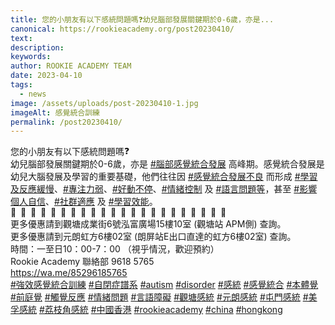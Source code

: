 ```yaml
---
title: 您的小朋友有以下感統問題嗎❓幼兒腦部發展關鍵期於0-6歲，亦是...
canonical: https://rookieacademy.org/post20230410/
text: 
description: 
keywords: 
author: ROOKIE ACADEMY TEAM
date: 2023-04-10
tags:
  - news
image: /assets/uploads/post-20230410-1.jpg
imageAlt: 感覺統合訓練
permalink: /post20230410/
---
```

<span class="x193iq5w xeuugli x13faqbe x1vvkbs x1xmvt09 x1lliihq x1s928wv xhkezso x1gmr53x x1cpjm7i x1fgarty x1943h6x xudqn12 x3x7a5m x6prxxf xvq8zen xo1l8bm xzsf02u x1yc453h" dir="auto"><div class="x11i5rnm xat24cr x1mh8g0r x1vvkbs xdj266r x126k92a"><div dir="auto" style="text-align: start;">您的小朋友有以下感統問題嗎<span class="x3nfvp2 x1j61x8r x1fcty0u xdj266r xhhsvwb xat24cr xgzva0m xxymvpz xlup9mm x1kky2od"><img height="16" width="16" alt="❓" referrerpolicy="origin-when-cross-origin" src="https://static.xx.fbcdn.net/images/emoji.php/v9/td3/1.5/16/2753.png"></span></div></div><div class="x11i5rnm xat24cr x1mh8g0r x1vvkbs xtlvy1s x126k92a"><div dir="auto" style="text-align: start;">幼兒腦部發展關鍵期於0-6歲，亦是 <span><a class="x1i10hfl xjbqb8w x6umtig x1b1mbwd xaqea5y xav7gou x9f619 x1ypdohk xt0psk2 xe8uvvx xdj266r x11i5rnm xat24cr x1mh8g0r xexx8yu x4uap5 x18d9i69 xkhd6sd x16tdsg8 x1hl2dhg xggy1nq x1a2a7pz xt0b8zv x1qq9wsj xo1l8bm" href="https://www.facebook.com/hashtag/%E8%85%A6%E9%83%A8%E6%84%9F%E8%A6%BA%E7%B5%B1%E5%90%88%E7%99%BC%E5%B1%95?__eep__=6&amp;__cft__[0]=AZVlIQVxhpBdZ6DeKdPlRVs8IjdR35dlKL0dmIzS321zl2LJEvk4wn2F5p44KL7Qm59LVawTIUaFb8yry_sXVBUQr9tLCOatxJ_cuAZpRVBDIncviW_8V-oKx1IIFvYZs3l6_C60gC8GhjrOAw7Msh9Q6srh_0Ox9EGTbA32oPurkX_KyUKUw0s_j29ICqPD0a_kymrbf9UrcbvXdRQ2OEEb&amp;__tn__=*NK-R" role="link" tabindex="0">#腦部感覺統合發展</a></span> 高峰期。感覺統合發展是幼兒大腦發展及學習的重要基礎，他們往往因 <span><a class="x1i10hfl xjbqb8w x6umtig x1b1mbwd xaqea5y xav7gou x9f619 x1ypdohk xt0psk2 xe8uvvx xdj266r x11i5rnm xat24cr x1mh8g0r xexx8yu x4uap5 x18d9i69 xkhd6sd x16tdsg8 x1hl2dhg xggy1nq x1a2a7pz xt0b8zv x1qq9wsj xo1l8bm" href="https://www.facebook.com/hashtag/%E6%84%9F%E8%A6%BA%E7%B5%B1%E5%90%88%E7%99%BC%E5%B1%95%E4%B8%8D%E8%89%AF?__eep__=6&amp;__cft__[0]=AZVlIQVxhpBdZ6DeKdPlRVs8IjdR35dlKL0dmIzS321zl2LJEvk4wn2F5p44KL7Qm59LVawTIUaFb8yry_sXVBUQr9tLCOatxJ_cuAZpRVBDIncviW_8V-oKx1IIFvYZs3l6_C60gC8GhjrOAw7Msh9Q6srh_0Ox9EGTbA32oPurkX_KyUKUw0s_j29ICqPD0a_kymrbf9UrcbvXdRQ2OEEb&amp;__tn__=*NK-R" role="link" tabindex="0">#感覺統合發展不良</a></span> 而形成 <span><a class="x1i10hfl xjbqb8w x6umtig x1b1mbwd xaqea5y xav7gou x9f619 x1ypdohk xt0psk2 xe8uvvx xdj266r x11i5rnm xat24cr x1mh8g0r xexx8yu x4uap5 x18d9i69 xkhd6sd x16tdsg8 x1hl2dhg xggy1nq x1a2a7pz xt0b8zv x1qq9wsj xo1l8bm" href="https://www.facebook.com/hashtag/%E5%AD%B8%E7%BF%92%E5%8F%8A%E5%8F%8D%E6%87%89%E7%B7%A9%E6%85%A2?__eep__=6&amp;__cft__[0]=AZVlIQVxhpBdZ6DeKdPlRVs8IjdR35dlKL0dmIzS321zl2LJEvk4wn2F5p44KL7Qm59LVawTIUaFb8yry_sXVBUQr9tLCOatxJ_cuAZpRVBDIncviW_8V-oKx1IIFvYZs3l6_C60gC8GhjrOAw7Msh9Q6srh_0Ox9EGTbA32oPurkX_KyUKUw0s_j29ICqPD0a_kymrbf9UrcbvXdRQ2OEEb&amp;__tn__=*NK-R" role="link" tabindex="0">#學習及反應緩慢</a></span>、<span><a class="x1i10hfl xjbqb8w x6umtig x1b1mbwd xaqea5y xav7gou x9f619 x1ypdohk xt0psk2 xe8uvvx xdj266r x11i5rnm xat24cr x1mh8g0r xexx8yu x4uap5 x18d9i69 xkhd6sd x16tdsg8 x1hl2dhg xggy1nq x1a2a7pz xt0b8zv x1qq9wsj xo1l8bm" href="https://www.facebook.com/hashtag/%E5%B0%88%E6%B3%A8%E5%8A%9B%E5%BC%B1?__eep__=6&amp;__cft__[0]=AZVlIQVxhpBdZ6DeKdPlRVs8IjdR35dlKL0dmIzS321zl2LJEvk4wn2F5p44KL7Qm59LVawTIUaFb8yry_sXVBUQr9tLCOatxJ_cuAZpRVBDIncviW_8V-oKx1IIFvYZs3l6_C60gC8GhjrOAw7Msh9Q6srh_0Ox9EGTbA32oPurkX_KyUKUw0s_j29ICqPD0a_kymrbf9UrcbvXdRQ2OEEb&amp;__tn__=*NK-R" role="link" tabindex="0">#專注力弱</a></span>、<span><a class="x1i10hfl xjbqb8w x6umtig x1b1mbwd xaqea5y xav7gou x9f619 x1ypdohk xt0psk2 xe8uvvx xdj266r x11i5rnm xat24cr x1mh8g0r xexx8yu x4uap5 x18d9i69 xkhd6sd x16tdsg8 x1hl2dhg xggy1nq x1a2a7pz xt0b8zv x1qq9wsj xo1l8bm" href="https://www.facebook.com/hashtag/%E5%A5%BD%E5%8B%95%E4%B8%8D%E5%81%9C?__eep__=6&amp;__cft__[0]=AZVlIQVxhpBdZ6DeKdPlRVs8IjdR35dlKL0dmIzS321zl2LJEvk4wn2F5p44KL7Qm59LVawTIUaFb8yry_sXVBUQr9tLCOatxJ_cuAZpRVBDIncviW_8V-oKx1IIFvYZs3l6_C60gC8GhjrOAw7Msh9Q6srh_0Ox9EGTbA32oPurkX_KyUKUw0s_j29ICqPD0a_kymrbf9UrcbvXdRQ2OEEb&amp;__tn__=*NK-R" role="link" tabindex="0">#好動不停</a></span>、<span><a class="x1i10hfl xjbqb8w x6umtig x1b1mbwd xaqea5y xav7gou x9f619 x1ypdohk xt0psk2 xe8uvvx xdj266r x11i5rnm xat24cr x1mh8g0r xexx8yu x4uap5 x18d9i69 xkhd6sd x16tdsg8 x1hl2dhg xggy1nq x1a2a7pz xt0b8zv x1qq9wsj xo1l8bm" href="https://www.facebook.com/hashtag/%E6%83%85%E7%B7%92%E6%8E%A7%E5%88%B6?__eep__=6&amp;__cft__[0]=AZVlIQVxhpBdZ6DeKdPlRVs8IjdR35dlKL0dmIzS321zl2LJEvk4wn2F5p44KL7Qm59LVawTIUaFb8yry_sXVBUQr9tLCOatxJ_cuAZpRVBDIncviW_8V-oKx1IIFvYZs3l6_C60gC8GhjrOAw7Msh9Q6srh_0Ox9EGTbA32oPurkX_KyUKUw0s_j29ICqPD0a_kymrbf9UrcbvXdRQ2OEEb&amp;__tn__=*NK-R" role="link" tabindex="0">#情緒控制</a></span> 及 <span><a class="x1i10hfl xjbqb8w x6umtig x1b1mbwd xaqea5y xav7gou x9f619 x1ypdohk xt0psk2 xe8uvvx xdj266r x11i5rnm xat24cr x1mh8g0r xexx8yu x4uap5 x18d9i69 xkhd6sd x16tdsg8 x1hl2dhg xggy1nq x1a2a7pz xt0b8zv x1qq9wsj xo1l8bm" href="https://www.facebook.com/hashtag/%E8%AA%9E%E8%A8%80%E5%95%8F%E9%A1%8C%E7%AD%89?__eep__=6&amp;__cft__[0]=AZVlIQVxhpBdZ6DeKdPlRVs8IjdR35dlKL0dmIzS321zl2LJEvk4wn2F5p44KL7Qm59LVawTIUaFb8yry_sXVBUQr9tLCOatxJ_cuAZpRVBDIncviW_8V-oKx1IIFvYZs3l6_C60gC8GhjrOAw7Msh9Q6srh_0Ox9EGTbA32oPurkX_KyUKUw0s_j29ICqPD0a_kymrbf9UrcbvXdRQ2OEEb&amp;__tn__=*NK-R" role="link" tabindex="0">#語言問題等</a></span>，甚至 <span><a class="x1i10hfl xjbqb8w x6umtig x1b1mbwd xaqea5y xav7gou x9f619 x1ypdohk xt0psk2 xe8uvvx xdj266r x11i5rnm xat24cr x1mh8g0r xexx8yu x4uap5 x18d9i69 xkhd6sd x16tdsg8 x1hl2dhg xggy1nq x1a2a7pz xt0b8zv x1qq9wsj xo1l8bm" href="https://www.facebook.com/hashtag/%E5%BD%B1%E9%9F%BF%E5%80%8B%E4%BA%BA%E8%87%AA%E4%BF%A1?__eep__=6&amp;__cft__[0]=AZVlIQVxhpBdZ6DeKdPlRVs8IjdR35dlKL0dmIzS321zl2LJEvk4wn2F5p44KL7Qm59LVawTIUaFb8yry_sXVBUQr9tLCOatxJ_cuAZpRVBDIncviW_8V-oKx1IIFvYZs3l6_C60gC8GhjrOAw7Msh9Q6srh_0Ox9EGTbA32oPurkX_KyUKUw0s_j29ICqPD0a_kymrbf9UrcbvXdRQ2OEEb&amp;__tn__=*NK-R" role="link" tabindex="0">#影響個人自信</a></span>、<span><a class="x1i10hfl xjbqb8w x6umtig x1b1mbwd xaqea5y xav7gou x9f619 x1ypdohk xt0psk2 xe8uvvx xdj266r x11i5rnm xat24cr x1mh8g0r xexx8yu x4uap5 x18d9i69 xkhd6sd x16tdsg8 x1hl2dhg xggy1nq x1a2a7pz xt0b8zv x1qq9wsj xo1l8bm" href="https://www.facebook.com/hashtag/%E7%A4%BE%E7%BE%A4%E9%81%A9%E6%87%89?__eep__=6&amp;__cft__[0]=AZVlIQVxhpBdZ6DeKdPlRVs8IjdR35dlKL0dmIzS321zl2LJEvk4wn2F5p44KL7Qm59LVawTIUaFb8yry_sXVBUQr9tLCOatxJ_cuAZpRVBDIncviW_8V-oKx1IIFvYZs3l6_C60gC8GhjrOAw7Msh9Q6srh_0Ox9EGTbA32oPurkX_KyUKUw0s_j29ICqPD0a_kymrbf9UrcbvXdRQ2OEEb&amp;__tn__=*NK-R" role="link" tabindex="0">#社群適應</a></span> 及 <span><a class="x1i10hfl xjbqb8w x6umtig x1b1mbwd xaqea5y xav7gou x9f619 x1ypdohk xt0psk2 xe8uvvx xdj266r x11i5rnm xat24cr x1mh8g0r xexx8yu x4uap5 x18d9i69 xkhd6sd x16tdsg8 x1hl2dhg xggy1nq x1a2a7pz xt0b8zv x1qq9wsj xo1l8bm" href="https://www.facebook.com/hashtag/%E5%AD%B8%E7%BF%92%E6%95%88%E8%83%BD?__eep__=6&amp;__cft__[0]=AZVlIQVxhpBdZ6DeKdPlRVs8IjdR35dlKL0dmIzS321zl2LJEvk4wn2F5p44KL7Qm59LVawTIUaFb8yry_sXVBUQr9tLCOatxJ_cuAZpRVBDIncviW_8V-oKx1IIFvYZs3l6_C60gC8GhjrOAw7Msh9Q6srh_0Ox9EGTbA32oPurkX_KyUKUw0s_j29ICqPD0a_kymrbf9UrcbvXdRQ2OEEb&amp;__tn__=*NK-R" role="link" tabindex="0">#學習效能</a></span>。</div></div><div class="x11i5rnm xat24cr x1mh8g0r x1vvkbs xtlvy1s x126k92a"><div dir="auto" style="text-align: start;"><span class="x3nfvp2 x1j61x8r x1fcty0u xdj266r xhhsvwb xat24cr xgzva0m xxymvpz xlup9mm x1kky2od"><img height="16" width="16" alt="🏫" referrerpolicy="origin-when-cross-origin" src="https://static.xx.fbcdn.net/images/emoji.php/v9/t81/1.5/16/1f3eb.png"></span><span class="x3nfvp2 x1j61x8r x1fcty0u xdj266r xhhsvwb xat24cr xgzva0m xxymvpz xlup9mm x1kky2od"><img height="16" width="16" alt="🌈" referrerpolicy="origin-when-cross-origin" src="https://static.xx.fbcdn.net/images/emoji.php/v9/t6c/1.5/16/1f308.png"></span><span class="x3nfvp2 x1j61x8r x1fcty0u xdj266r xhhsvwb xat24cr xgzva0m xxymvpz xlup9mm x1kky2od"><img height="16" width="16" alt="🏫" referrerpolicy="origin-when-cross-origin" src="https://static.xx.fbcdn.net/images/emoji.php/v9/t81/1.5/16/1f3eb.png"></span><span class="x3nfvp2 x1j61x8r x1fcty0u xdj266r xhhsvwb xat24cr xgzva0m xxymvpz xlup9mm x1kky2od"><img height="16" width="16" alt="🌈" referrerpolicy="origin-when-cross-origin" src="https://static.xx.fbcdn.net/images/emoji.php/v9/t6c/1.5/16/1f308.png"></span><span class="x3nfvp2 x1j61x8r x1fcty0u xdj266r xhhsvwb xat24cr xgzva0m xxymvpz xlup9mm x1kky2od"><img height="16" width="16" alt="🏫" referrerpolicy="origin-when-cross-origin" src="https://static.xx.fbcdn.net/images/emoji.php/v9/t81/1.5/16/1f3eb.png"></span><span class="x3nfvp2 x1j61x8r x1fcty0u xdj266r xhhsvwb xat24cr xgzva0m xxymvpz xlup9mm x1kky2od"><img height="16" width="16" alt="🌈" referrerpolicy="origin-when-cross-origin" src="https://static.xx.fbcdn.net/images/emoji.php/v9/t6c/1.5/16/1f308.png"></span><span class="x3nfvp2 x1j61x8r x1fcty0u xdj266r xhhsvwb xat24cr xgzva0m xxymvpz xlup9mm x1kky2od"><img height="16" width="16" alt="🏫" referrerpolicy="origin-when-cross-origin" src="https://static.xx.fbcdn.net/images/emoji.php/v9/t81/1.5/16/1f3eb.png"></span><span class="x3nfvp2 x1j61x8r x1fcty0u xdj266r xhhsvwb xat24cr xgzva0m xxymvpz xlup9mm x1kky2od"><img height="16" width="16" alt="🌈" referrerpolicy="origin-when-cross-origin" src="https://static.xx.fbcdn.net/images/emoji.php/v9/t6c/1.5/16/1f308.png"></span><span class="x3nfvp2 x1j61x8r x1fcty0u xdj266r xhhsvwb xat24cr xgzva0m xxymvpz xlup9mm x1kky2od"><img height="16" width="16" alt="🏫" referrerpolicy="origin-when-cross-origin" src="https://static.xx.fbcdn.net/images/emoji.php/v9/t81/1.5/16/1f3eb.png"></span><span class="x3nfvp2 x1j61x8r x1fcty0u xdj266r xhhsvwb xat24cr xgzva0m xxymvpz xlup9mm x1kky2od"><img height="16" width="16" alt="🌈" referrerpolicy="origin-when-cross-origin" src="https://static.xx.fbcdn.net/images/emoji.php/v9/t6c/1.5/16/1f308.png"></span><span class="x3nfvp2 x1j61x8r x1fcty0u xdj266r xhhsvwb xat24cr xgzva0m xxymvpz xlup9mm x1kky2od"><img height="16" width="16" alt="🏫" referrerpolicy="origin-when-cross-origin" src="https://static.xx.fbcdn.net/images/emoji.php/v9/t81/1.5/16/1f3eb.png"></span><span class="x3nfvp2 x1j61x8r x1fcty0u xdj266r xhhsvwb xat24cr xgzva0m xxymvpz xlup9mm x1kky2od"><img height="16" width="16" alt="🌈" referrerpolicy="origin-when-cross-origin" src="https://static.xx.fbcdn.net/images/emoji.php/v9/t6c/1.5/16/1f308.png"></span><span class="x3nfvp2 x1j61x8r x1fcty0u xdj266r xhhsvwb xat24cr xgzva0m xxymvpz xlup9mm x1kky2od"><img height="16" width="16" alt="🏫" referrerpolicy="origin-when-cross-origin" src="https://static.xx.fbcdn.net/images/emoji.php/v9/t81/1.5/16/1f3eb.png"></span><span class="x3nfvp2 x1j61x8r x1fcty0u xdj266r xhhsvwb xat24cr xgzva0m xxymvpz xlup9mm x1kky2od"><img height="16" width="16" alt="🌈" referrerpolicy="origin-when-cross-origin" src="https://static.xx.fbcdn.net/images/emoji.php/v9/t6c/1.5/16/1f308.png"></span><span class="x3nfvp2 x1j61x8r x1fcty0u xdj266r xhhsvwb xat24cr xgzva0m xxymvpz xlup9mm x1kky2od"><img height="16" width="16" alt="🏫" referrerpolicy="origin-when-cross-origin" src="https://static.xx.fbcdn.net/images/emoji.php/v9/t81/1.5/16/1f3eb.png"></span><span class="x3nfvp2 x1j61x8r x1fcty0u xdj266r xhhsvwb xat24cr xgzva0m xxymvpz xlup9mm x1kky2od"><img height="16" width="16" alt="🌈" referrerpolicy="origin-when-cross-origin" src="https://static.xx.fbcdn.net/images/emoji.php/v9/t6c/1.5/16/1f308.png"></span><span class="x3nfvp2 x1j61x8r x1fcty0u xdj266r xhhsvwb xat24cr xgzva0m xxymvpz xlup9mm x1kky2od"><img height="16" width="16" alt="🏫" referrerpolicy="origin-when-cross-origin" src="https://static.xx.fbcdn.net/images/emoji.php/v9/t81/1.5/16/1f3eb.png"></span><span class="x3nfvp2 x1j61x8r x1fcty0u xdj266r xhhsvwb xat24cr xgzva0m xxymvpz xlup9mm x1kky2od"><img height="16" width="16" alt="🌈" referrerpolicy="origin-when-cross-origin" src="https://static.xx.fbcdn.net/images/emoji.php/v9/t6c/1.5/16/1f308.png"></span><span class="x3nfvp2 x1j61x8r x1fcty0u xdj266r xhhsvwb xat24cr xgzva0m xxymvpz xlup9mm x1kky2od"><img height="16" width="16" alt="🏫" referrerpolicy="origin-when-cross-origin" src="https://static.xx.fbcdn.net/images/emoji.php/v9/t81/1.5/16/1f3eb.png"></span><span class="x3nfvp2 x1j61x8r x1fcty0u xdj266r xhhsvwb xat24cr xgzva0m xxymvpz xlup9mm x1kky2od"><img height="16" width="16" alt="🌈" referrerpolicy="origin-when-cross-origin" src="https://static.xx.fbcdn.net/images/emoji.php/v9/t6c/1.5/16/1f308.png"></span><span class="x3nfvp2 x1j61x8r x1fcty0u xdj266r xhhsvwb xat24cr xgzva0m xxymvpz xlup9mm x1kky2od"><img height="16" width="16" alt="🏫" referrerpolicy="origin-when-cross-origin" src="https://static.xx.fbcdn.net/images/emoji.php/v9/t81/1.5/16/1f3eb.png"></span><span class="x3nfvp2 x1j61x8r x1fcty0u xdj266r xhhsvwb xat24cr xgzva0m xxymvpz xlup9mm x1kky2od"><img height="16" width="16" alt="🌈" referrerpolicy="origin-when-cross-origin" src="https://static.xx.fbcdn.net/images/emoji.php/v9/t6c/1.5/16/1f308.png"></span></div></div><div class="x11i5rnm xat24cr x1mh8g0r x1vvkbs xtlvy1s x126k92a"><div dir="auto" style="text-align: start;"><span><a tabindex="-1"></a></span>更多優惠請到觀塘成業街6號泓富廣場15樓10室 (觀塘站 APM側) 查詢。</div></div><div class="x11i5rnm xat24cr x1mh8g0r x1vvkbs xtlvy1s x126k92a"><div dir="auto" style="text-align: start;">更多優惠請到元朗虹方6樓02室 (朗屏站E出口直達的虹方6樓02室) 查詢。</div></div><div class="x11i5rnm xat24cr x1mh8g0r x1vvkbs xtlvy1s x126k92a"><div dir="auto" style="text-align: start;">時間：一至日10：00-7：00 （視乎情況，歡迎預約）</div></div><div class="x11i5rnm xat24cr x1mh8g0r x1vvkbs xtlvy1s x126k92a"><div dir="auto" style="text-align: start;">Rookie Academy 聯絡部 9618 5765 </div></div><div class="x11i5rnm xat24cr x1mh8g0r x1vvkbs xtlvy1s x126k92a"><div dir="auto" style="text-align: start;"><span><a class="x1i10hfl xjbqb8w x6umtig x1b1mbwd xaqea5y xav7gou x9f619 x1ypdohk xt0psk2 xe8uvvx xdj266r x11i5rnm xat24cr x1mh8g0r xexx8yu x4uap5 x18d9i69 xkhd6sd x16tdsg8 x1hl2dhg xggy1nq x1a2a7pz xt0b8zv x1fey0fg" href="https://wa.me/85296185765?fbclid=IwAR2Z1cNO3WqFI0DvRmrzwNPkCBC0vhn3XH7l-r6cGkCl3rqih165-DhKFAQ" rel="nofollow noopener" role="link" tabindex="0" target="_blank">https://wa.me/85296185765</a></span></div></div><div class="x11i5rnm xat24cr x1mh8g0r x1vvkbs xtlvy1s x126k92a"><div dir="auto" style="text-align: start;"><span><a class="x1i10hfl xjbqb8w x6umtig x1b1mbwd xaqea5y xav7gou x9f619 x1ypdohk xt0psk2 xe8uvvx xdj266r x11i5rnm xat24cr x1mh8g0r xexx8yu x4uap5 x18d9i69 xkhd6sd x16tdsg8 x1hl2dhg xggy1nq x1a2a7pz xt0b8zv x1qq9wsj xo1l8bm" href="https://www.facebook.com/hashtag/%E5%BC%B7%E6%95%88%E6%84%9F%E8%A6%BA%E7%B5%B1%E5%90%88%E8%A8%93%E7%B7%B4?__eep__=6&amp;__cft__[0]=AZVlIQVxhpBdZ6DeKdPlRVs8IjdR35dlKL0dmIzS321zl2LJEvk4wn2F5p44KL7Qm59LVawTIUaFb8yry_sXVBUQr9tLCOatxJ_cuAZpRVBDIncviW_8V-oKx1IIFvYZs3l6_C60gC8GhjrOAw7Msh9Q6srh_0Ox9EGTbA32oPurkX_KyUKUw0s_j29ICqPD0a_kymrbf9UrcbvXdRQ2OEEb&amp;__tn__=*NK-R" role="link" tabindex="0">#強效感覺統合訓練</a></span> <span><a class="x1i10hfl xjbqb8w x6umtig x1b1mbwd xaqea5y xav7gou x9f619 x1ypdohk xt0psk2 xe8uvvx xdj266r x11i5rnm xat24cr x1mh8g0r xexx8yu x4uap5 x18d9i69 xkhd6sd x16tdsg8 x1hl2dhg xggy1nq x1a2a7pz xt0b8zv x1qq9wsj xo1l8bm" href="https://www.facebook.com/hashtag/%E8%87%AA%E9%96%89%E7%97%87%E8%AD%9C%E7%B3%BB?__eep__=6&amp;__cft__[0]=AZVlIQVxhpBdZ6DeKdPlRVs8IjdR35dlKL0dmIzS321zl2LJEvk4wn2F5p44KL7Qm59LVawTIUaFb8yry_sXVBUQr9tLCOatxJ_cuAZpRVBDIncviW_8V-oKx1IIFvYZs3l6_C60gC8GhjrOAw7Msh9Q6srh_0Ox9EGTbA32oPurkX_KyUKUw0s_j29ICqPD0a_kymrbf9UrcbvXdRQ2OEEb&amp;__tn__=*NK-R" role="link" tabindex="0">#自閉症譜系</a></span> <span><a class="x1i10hfl xjbqb8w x6umtig x1b1mbwd xaqea5y xav7gou x9f619 x1ypdohk xt0psk2 xe8uvvx xdj266r x11i5rnm xat24cr x1mh8g0r xexx8yu x4uap5 x18d9i69 xkhd6sd x16tdsg8 x1hl2dhg xggy1nq x1a2a7pz xt0b8zv x1qq9wsj xo1l8bm" href="https://www.facebook.com/hashtag/autism?__eep__=6&amp;__cft__[0]=AZVlIQVxhpBdZ6DeKdPlRVs8IjdR35dlKL0dmIzS321zl2LJEvk4wn2F5p44KL7Qm59LVawTIUaFb8yry_sXVBUQr9tLCOatxJ_cuAZpRVBDIncviW_8V-oKx1IIFvYZs3l6_C60gC8GhjrOAw7Msh9Q6srh_0Ox9EGTbA32oPurkX_KyUKUw0s_j29ICqPD0a_kymrbf9UrcbvXdRQ2OEEb&amp;__tn__=*NK-R" role="link" tabindex="0">#autism</a></span> <span><a class="x1i10hfl xjbqb8w x6umtig x1b1mbwd xaqea5y xav7gou x9f619 x1ypdohk xt0psk2 xe8uvvx xdj266r x11i5rnm xat24cr x1mh8g0r xexx8yu x4uap5 x18d9i69 xkhd6sd x16tdsg8 x1hl2dhg xggy1nq x1a2a7pz xt0b8zv x1qq9wsj xo1l8bm" href="https://www.facebook.com/hashtag/disorder?__eep__=6&amp;__cft__[0]=AZVlIQVxhpBdZ6DeKdPlRVs8IjdR35dlKL0dmIzS321zl2LJEvk4wn2F5p44KL7Qm59LVawTIUaFb8yry_sXVBUQr9tLCOatxJ_cuAZpRVBDIncviW_8V-oKx1IIFvYZs3l6_C60gC8GhjrOAw7Msh9Q6srh_0Ox9EGTbA32oPurkX_KyUKUw0s_j29ICqPD0a_kymrbf9UrcbvXdRQ2OEEb&amp;__tn__=*NK-R" role="link" tabindex="0">#disorder</a></span> <span><a class="x1i10hfl xjbqb8w x6umtig x1b1mbwd xaqea5y xav7gou x9f619 x1ypdohk xt0psk2 xe8uvvx xdj266r x11i5rnm xat24cr x1mh8g0r xexx8yu x4uap5 x18d9i69 xkhd6sd x16tdsg8 x1hl2dhg xggy1nq x1a2a7pz xt0b8zv x1qq9wsj xo1l8bm" href="https://www.facebook.com/hashtag/%E6%84%9F%E7%B5%B1?__eep__=6&amp;__cft__[0]=AZVlIQVxhpBdZ6DeKdPlRVs8IjdR35dlKL0dmIzS321zl2LJEvk4wn2F5p44KL7Qm59LVawTIUaFb8yry_sXVBUQr9tLCOatxJ_cuAZpRVBDIncviW_8V-oKx1IIFvYZs3l6_C60gC8GhjrOAw7Msh9Q6srh_0Ox9EGTbA32oPurkX_KyUKUw0s_j29ICqPD0a_kymrbf9UrcbvXdRQ2OEEb&amp;__tn__=*NK-R" role="link" tabindex="0">#感統</a></span> <span><a class="x1i10hfl xjbqb8w x6umtig x1b1mbwd xaqea5y xav7gou x9f619 x1ypdohk xt0psk2 xe8uvvx xdj266r x11i5rnm xat24cr x1mh8g0r xexx8yu x4uap5 x18d9i69 xkhd6sd x16tdsg8 x1hl2dhg xggy1nq x1a2a7pz xt0b8zv x1qq9wsj xo1l8bm" href="https://www.facebook.com/hashtag/%E6%84%9F%E8%A6%BA%E7%B5%B1%E5%90%88?__eep__=6&amp;__cft__[0]=AZVlIQVxhpBdZ6DeKdPlRVs8IjdR35dlKL0dmIzS321zl2LJEvk4wn2F5p44KL7Qm59LVawTIUaFb8yry_sXVBUQr9tLCOatxJ_cuAZpRVBDIncviW_8V-oKx1IIFvYZs3l6_C60gC8GhjrOAw7Msh9Q6srh_0Ox9EGTbA32oPurkX_KyUKUw0s_j29ICqPD0a_kymrbf9UrcbvXdRQ2OEEb&amp;__tn__=*NK-R" role="link" tabindex="0">#感覺統合</a></span> <span><a class="x1i10hfl xjbqb8w x6umtig x1b1mbwd xaqea5y xav7gou x9f619 x1ypdohk xt0psk2 xe8uvvx xdj266r x11i5rnm xat24cr x1mh8g0r xexx8yu x4uap5 x18d9i69 xkhd6sd x16tdsg8 x1hl2dhg xggy1nq x1a2a7pz xt0b8zv x1qq9wsj xo1l8bm" href="https://www.facebook.com/hashtag/%E6%9C%AC%E9%AB%94%E8%A6%BA?__eep__=6&amp;__cft__[0]=AZVlIQVxhpBdZ6DeKdPlRVs8IjdR35dlKL0dmIzS321zl2LJEvk4wn2F5p44KL7Qm59LVawTIUaFb8yry_sXVBUQr9tLCOatxJ_cuAZpRVBDIncviW_8V-oKx1IIFvYZs3l6_C60gC8GhjrOAw7Msh9Q6srh_0Ox9EGTbA32oPurkX_KyUKUw0s_j29ICqPD0a_kymrbf9UrcbvXdRQ2OEEb&amp;__tn__=*NK-R" role="link" tabindex="0">#本體覺</a></span> <span><a class="x1i10hfl xjbqb8w x6umtig x1b1mbwd xaqea5y xav7gou x9f619 x1ypdohk xt0psk2 xe8uvvx xdj266r x11i5rnm xat24cr x1mh8g0r xexx8yu x4uap5 x18d9i69 xkhd6sd x16tdsg8 x1hl2dhg xggy1nq x1a2a7pz xt0b8zv x1qq9wsj xo1l8bm" href="https://www.facebook.com/hashtag/%E5%89%8D%E5%BA%AD%E8%A6%BA?__eep__=6&amp;__cft__[0]=AZVlIQVxhpBdZ6DeKdPlRVs8IjdR35dlKL0dmIzS321zl2LJEvk4wn2F5p44KL7Qm59LVawTIUaFb8yry_sXVBUQr9tLCOatxJ_cuAZpRVBDIncviW_8V-oKx1IIFvYZs3l6_C60gC8GhjrOAw7Msh9Q6srh_0Ox9EGTbA32oPurkX_KyUKUw0s_j29ICqPD0a_kymrbf9UrcbvXdRQ2OEEb&amp;__tn__=*NK-R" role="link" tabindex="0">#前庭覺</a></span> <span><a class="x1i10hfl xjbqb8w x6umtig x1b1mbwd xaqea5y xav7gou x9f619 x1ypdohk xt0psk2 xe8uvvx xdj266r x11i5rnm xat24cr x1mh8g0r xexx8yu x4uap5 x18d9i69 xkhd6sd x16tdsg8 x1hl2dhg xggy1nq x1a2a7pz xt0b8zv x1qq9wsj xo1l8bm" href="https://www.facebook.com/hashtag/%E8%A7%B8%E8%A6%BA%E5%8F%8D%E6%87%89?__eep__=6&amp;__cft__[0]=AZVlIQVxhpBdZ6DeKdPlRVs8IjdR35dlKL0dmIzS321zl2LJEvk4wn2F5p44KL7Qm59LVawTIUaFb8yry_sXVBUQr9tLCOatxJ_cuAZpRVBDIncviW_8V-oKx1IIFvYZs3l6_C60gC8GhjrOAw7Msh9Q6srh_0Ox9EGTbA32oPurkX_KyUKUw0s_j29ICqPD0a_kymrbf9UrcbvXdRQ2OEEb&amp;__tn__=*NK-R" role="link" tabindex="0">#觸覺反應</a></span> <span><a class="x1i10hfl xjbqb8w x6umtig x1b1mbwd xaqea5y xav7gou x9f619 x1ypdohk xt0psk2 xe8uvvx xdj266r x11i5rnm xat24cr x1mh8g0r xexx8yu x4uap5 x18d9i69 xkhd6sd x16tdsg8 x1hl2dhg xggy1nq x1a2a7pz xt0b8zv x1qq9wsj xo1l8bm" href="https://www.facebook.com/hashtag/%E6%83%85%E7%B7%92%E5%95%8F%E9%A1%8C?__eep__=6&amp;__cft__[0]=AZVlIQVxhpBdZ6DeKdPlRVs8IjdR35dlKL0dmIzS321zl2LJEvk4wn2F5p44KL7Qm59LVawTIUaFb8yry_sXVBUQr9tLCOatxJ_cuAZpRVBDIncviW_8V-oKx1IIFvYZs3l6_C60gC8GhjrOAw7Msh9Q6srh_0Ox9EGTbA32oPurkX_KyUKUw0s_j29ICqPD0a_kymrbf9UrcbvXdRQ2OEEb&amp;__tn__=*NK-R" role="link" tabindex="0">#情緒問題</a></span> <span><a class="x1i10hfl xjbqb8w x6umtig x1b1mbwd xaqea5y xav7gou x9f619 x1ypdohk xt0psk2 xe8uvvx xdj266r x11i5rnm xat24cr x1mh8g0r xexx8yu x4uap5 x18d9i69 xkhd6sd x16tdsg8 x1hl2dhg xggy1nq x1a2a7pz xt0b8zv x1qq9wsj xo1l8bm" href="https://www.facebook.com/hashtag/%E8%A8%80%E8%AA%9E%E9%9A%9C%E7%A4%99?__eep__=6&amp;__cft__[0]=AZVlIQVxhpBdZ6DeKdPlRVs8IjdR35dlKL0dmIzS321zl2LJEvk4wn2F5p44KL7Qm59LVawTIUaFb8yry_sXVBUQr9tLCOatxJ_cuAZpRVBDIncviW_8V-oKx1IIFvYZs3l6_C60gC8GhjrOAw7Msh9Q6srh_0Ox9EGTbA32oPurkX_KyUKUw0s_j29ICqPD0a_kymrbf9UrcbvXdRQ2OEEb&amp;__tn__=*NK-R" role="link" tabindex="0">#言語障礙</a></span> <span><a class="x1i10hfl xjbqb8w x6umtig x1b1mbwd xaqea5y xav7gou x9f619 x1ypdohk xt0psk2 xe8uvvx xdj266r x11i5rnm xat24cr x1mh8g0r xexx8yu x4uap5 x18d9i69 xkhd6sd x16tdsg8 x1hl2dhg xggy1nq x1a2a7pz xt0b8zv x1qq9wsj xo1l8bm" href="https://www.facebook.com/hashtag/%E8%A7%80%E5%A1%98%E6%84%9F%E7%B5%B1?__eep__=6&amp;__cft__[0]=AZVlIQVxhpBdZ6DeKdPlRVs8IjdR35dlKL0dmIzS321zl2LJEvk4wn2F5p44KL7Qm59LVawTIUaFb8yry_sXVBUQr9tLCOatxJ_cuAZpRVBDIncviW_8V-oKx1IIFvYZs3l6_C60gC8GhjrOAw7Msh9Q6srh_0Ox9EGTbA32oPurkX_KyUKUw0s_j29ICqPD0a_kymrbf9UrcbvXdRQ2OEEb&amp;__tn__=*NK-R" role="link" tabindex="0">#觀塘感統</a></span> <span><a class="x1i10hfl xjbqb8w x6umtig x1b1mbwd xaqea5y xav7gou x9f619 x1ypdohk xt0psk2 xe8uvvx xdj266r x11i5rnm xat24cr x1mh8g0r xexx8yu x4uap5 x18d9i69 xkhd6sd x16tdsg8 x1hl2dhg xggy1nq x1a2a7pz xt0b8zv x1qq9wsj xo1l8bm" href="https://www.facebook.com/hashtag/%E5%85%83%E6%9C%97%E6%84%9F%E7%B5%B1?__eep__=6&amp;__cft__[0]=AZVlIQVxhpBdZ6DeKdPlRVs8IjdR35dlKL0dmIzS321zl2LJEvk4wn2F5p44KL7Qm59LVawTIUaFb8yry_sXVBUQr9tLCOatxJ_cuAZpRVBDIncviW_8V-oKx1IIFvYZs3l6_C60gC8GhjrOAw7Msh9Q6srh_0Ox9EGTbA32oPurkX_KyUKUw0s_j29ICqPD0a_kymrbf9UrcbvXdRQ2OEEb&amp;__tn__=*NK-R" role="link" tabindex="0">#元朗感統</a></span> <span><a class="x1i10hfl xjbqb8w x6umtig x1b1mbwd xaqea5y xav7gou x9f619 x1ypdohk xt0psk2 xe8uvvx xdj266r x11i5rnm xat24cr x1mh8g0r xexx8yu x4uap5 x18d9i69 xkhd6sd x16tdsg8 x1hl2dhg xggy1nq x1a2a7pz xt0b8zv x1qq9wsj xo1l8bm" href="https://www.facebook.com/hashtag/%E5%B1%AF%E9%96%80%E6%84%9F%E7%B5%B1?__eep__=6&amp;__cft__[0]=AZVlIQVxhpBdZ6DeKdPlRVs8IjdR35dlKL0dmIzS321zl2LJEvk4wn2F5p44KL7Qm59LVawTIUaFb8yry_sXVBUQr9tLCOatxJ_cuAZpRVBDIncviW_8V-oKx1IIFvYZs3l6_C60gC8GhjrOAw7Msh9Q6srh_0Ox9EGTbA32oPurkX_KyUKUw0s_j29ICqPD0a_kymrbf9UrcbvXdRQ2OEEb&amp;__tn__=*NK-R" role="link" tabindex="0">#屯門感統</a></span> <span><a class="x1i10hfl xjbqb8w x6umtig x1b1mbwd xaqea5y xav7gou x9f619 x1ypdohk xt0psk2 xe8uvvx xdj266r x11i5rnm xat24cr x1mh8g0r xexx8yu x4uap5 x18d9i69 xkhd6sd x16tdsg8 x1hl2dhg xggy1nq x1a2a7pz xt0b8zv x1qq9wsj xo1l8bm" href="https://www.facebook.com/hashtag/%E7%BE%8E%E5%AD%9A%E6%84%9F%E7%B5%B1?__eep__=6&amp;__cft__[0]=AZVlIQVxhpBdZ6DeKdPlRVs8IjdR35dlKL0dmIzS321zl2LJEvk4wn2F5p44KL7Qm59LVawTIUaFb8yry_sXVBUQr9tLCOatxJ_cuAZpRVBDIncviW_8V-oKx1IIFvYZs3l6_C60gC8GhjrOAw7Msh9Q6srh_0Ox9EGTbA32oPurkX_KyUKUw0s_j29ICqPD0a_kymrbf9UrcbvXdRQ2OEEb&amp;__tn__=*NK-R" role="link" tabindex="0">#美孚感統</a></span> <span><a class="x1i10hfl xjbqb8w x6umtig x1b1mbwd xaqea5y xav7gou x9f619 x1ypdohk xt0psk2 xe8uvvx xdj266r x11i5rnm xat24cr x1mh8g0r xexx8yu x4uap5 x18d9i69 xkhd6sd x16tdsg8 x1hl2dhg xggy1nq x1a2a7pz xt0b8zv x1qq9wsj xo1l8bm" href="https://www.facebook.com/hashtag/%E8%8D%94%E6%9E%9D%E8%A7%92%E6%84%9F%E7%B5%B1?__eep__=6&amp;__cft__[0]=AZVlIQVxhpBdZ6DeKdPlRVs8IjdR35dlKL0dmIzS321zl2LJEvk4wn2F5p44KL7Qm59LVawTIUaFb8yry_sXVBUQr9tLCOatxJ_cuAZpRVBDIncviW_8V-oKx1IIFvYZs3l6_C60gC8GhjrOAw7Msh9Q6srh_0Ox9EGTbA32oPurkX_KyUKUw0s_j29ICqPD0a_kymrbf9UrcbvXdRQ2OEEb&amp;__tn__=*NK-R" role="link" tabindex="0">#荔枝角感統</a></span> <span><a class="x1i10hfl xjbqb8w x6umtig x1b1mbwd xaqea5y xav7gou x9f619 x1ypdohk xt0psk2 xe8uvvx xdj266r x11i5rnm xat24cr x1mh8g0r xexx8yu x4uap5 x18d9i69 xkhd6sd x16tdsg8 x1hl2dhg xggy1nq x1a2a7pz xt0b8zv x1qq9wsj xo1l8bm" href="https://www.facebook.com/hashtag/%E4%B8%AD%E5%9C%8B%E9%A6%99%E6%B8%AF?__eep__=6&amp;__cft__[0]=AZVlIQVxhpBdZ6DeKdPlRVs8IjdR35dlKL0dmIzS321zl2LJEvk4wn2F5p44KL7Qm59LVawTIUaFb8yry_sXVBUQr9tLCOatxJ_cuAZpRVBDIncviW_8V-oKx1IIFvYZs3l6_C60gC8GhjrOAw7Msh9Q6srh_0Ox9EGTbA32oPurkX_KyUKUw0s_j29ICqPD0a_kymrbf9UrcbvXdRQ2OEEb&amp;__tn__=*NK-R" role="link" tabindex="0">#中國香港</a></span> <span><a class="x1i10hfl xjbqb8w x6umtig x1b1mbwd xaqea5y xav7gou x9f619 x1ypdohk xt0psk2 xe8uvvx xdj266r x11i5rnm xat24cr x1mh8g0r xexx8yu x4uap5 x18d9i69 xkhd6sd x16tdsg8 x1hl2dhg xggy1nq x1a2a7pz xt0b8zv x1qq9wsj xo1l8bm" href="https://www.facebook.com/hashtag/rookieacademy?__eep__=6&amp;__cft__[0]=AZVlIQVxhpBdZ6DeKdPlRVs8IjdR35dlKL0dmIzS321zl2LJEvk4wn2F5p44KL7Qm59LVawTIUaFb8yry_sXVBUQr9tLCOatxJ_cuAZpRVBDIncviW_8V-oKx1IIFvYZs3l6_C60gC8GhjrOAw7Msh9Q6srh_0Ox9EGTbA32oPurkX_KyUKUw0s_j29ICqPD0a_kymrbf9UrcbvXdRQ2OEEb&amp;__tn__=*NK-R" role="link" tabindex="0">#rookieacademy</a></span> <span><a class="x1i10hfl xjbqb8w x6umtig x1b1mbwd xaqea5y xav7gou x9f619 x1ypdohk xt0psk2 xe8uvvx xdj266r x11i5rnm xat24cr x1mh8g0r xexx8yu x4uap5 x18d9i69 xkhd6sd x16tdsg8 x1hl2dhg xggy1nq x1a2a7pz xt0b8zv x1qq9wsj xo1l8bm" href="https://www.facebook.com/hashtag/china?__eep__=6&amp;__cft__[0]=AZVlIQVxhpBdZ6DeKdPlRVs8IjdR35dlKL0dmIzS321zl2LJEvk4wn2F5p44KL7Qm59LVawTIUaFb8yry_sXVBUQr9tLCOatxJ_cuAZpRVBDIncviW_8V-oKx1IIFvYZs3l6_C60gC8GhjrOAw7Msh9Q6srh_0Ox9EGTbA32oPurkX_KyUKUw0s_j29ICqPD0a_kymrbf9UrcbvXdRQ2OEEb&amp;__tn__=*NK-R" role="link" tabindex="0">#china</a></span> <span><a class="x1i10hfl xjbqb8w x6umtig x1b1mbwd xaqea5y xav7gou x9f619 x1ypdohk xt0psk2 xe8uvvx xdj266r x11i5rnm xat24cr x1mh8g0r xexx8yu x4uap5 x18d9i69 xkhd6sd x16tdsg8 x1hl2dhg xggy1nq x1a2a7pz xt0b8zv x1qq9wsj xo1l8bm" href="https://www.facebook.com/hashtag/hongkong?__eep__=6&amp;__cft__[0]=AZVlIQVxhpBdZ6DeKdPlRVs8IjdR35dlKL0dmIzS321zl2LJEvk4wn2F5p44KL7Qm59LVawTIUaFb8yry_sXVBUQr9tLCOatxJ_cuAZpRVBDIncviW_8V-oKx1IIFvYZs3l6_C60gC8GhjrOAw7Msh9Q6srh_0Ox9EGTbA32oPurkX_KyUKUw0s_j29ICqPD0a_kymrbf9UrcbvXdRQ2OEEb&amp;__tn__=*NK-R" role="link" tabindex="0">#hongkong</a></span></div></div></span>